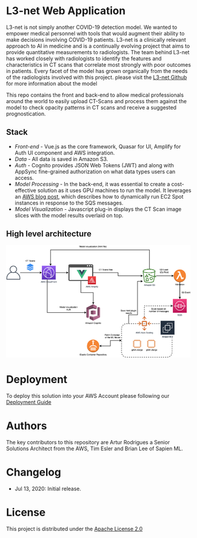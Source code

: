 # L3-net Web Application
L3-net is not simply another COVID-19 detection model. We wanted to empower medical personnel with tools that would augment their ability to make decisions involving COVID-19 patients. L3-net is a clinically relevant approach to AI in medicine and is a continually evolving project that aims to provide quantitative measurements to radiologists. The team behind L3-net has worked closely with radiologists to identify the features and characteristics in CT scans that correlate most strongly with poor outcomes in patients. Every facet of the model has grown organically from the needs of the radiologists involved with this project. please visit the [L3-net Github](https://github.com/UBC-CIC/COVID19-L3-Net) for more information about the model

This repo contains the front and back-end to allow medical professionals around the world to easily upload CT-Scans and process them against the model to check opacity patterns in CT scans and receive a suggested prognostication. 

## Stack

* *Front-end* - Vue.js as the core framework, Quasar for UI, Amplify for Auth UI component and AWS integration.
* *Data* - All data is saved in Amazon S3.
* *Auth* - Cognito provides JSON Web Tokens (JWT) and along with AppSync fine-grained authorization on what data types users can access.
* *Model Processing* - In the back-end, it was essential to create a cost-effective solution as it uses GPU machines to run the model. It leverages an [AWS blog post](https://aws.amazon.com/blogs/compute/running-cost-effective-queue-workers-with-amazon-sqs-and-amazon-ec2-spot-instances/), which describes how to dynamically run EC2 Spot instances in response to the SQS messages.
* *Model Visualization* - Javascript plug-in displays the CT Scan image slices with the model results overlaid on top. 

## High level architecture

<img src="./images/Architecture.png"  width="500"/>

# Deployment
To deploy this solution into your AWS Account please following our [Deployment Guide](../docs/deployment_guide.md)

# Authors
The key contributors to this repository are Artur Rodrigues a Senior Solutions Architect from the AWS, Tim Esler and Brian Lee of Sapien ML.

# Changelog
* Jul 13, 2020: Initial release.

# License
This project is distributed under the  [Apache License 2.0](https://github.com/UBC-CIC/vgh-covid-19-ct-model/blob/master/LICENSE) 

